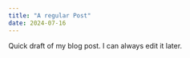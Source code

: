 ```yaml
---
title: "A regular Post"
date: 2024-07-16
---
```


Quick draft of my blog post. I can always edit it later.
